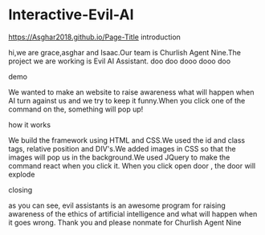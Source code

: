 # Interactive-Evil-AI
https://Asghar2018.github.io/Page-Title
introduction 

hi,we are grace,asghar and Isaac.Our team is Churlish Agent Nine.The project we are working is Evil AI Assistant. doo doo dooo dooo doo

demo 

We wanted to make an website to raise awareness what will happen when AI turn against us and we try to keep it funny.When you click one of the command on the, something will pop up!

how it works 

We build the framework using HTML and CSS.We used the id and class tags, relative position and DIV's.We added images in CSS so that the images will pop us in the background.We used JQuery to make the command react when you click it. When you click    open door    , the door will explode

closing

as you can see, evil assistants is an awesome program for raising awareness of the ethics of artificial intelligence and what will happen when it goes wrong. Thank you and please nonmate for Churlish Agent Nine 
